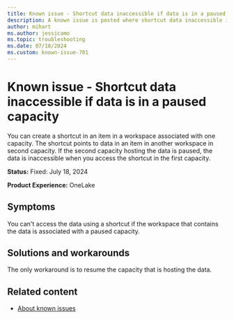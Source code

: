 ```yaml
---
title: Known issue - Shortcut data inaccessible if data is in a paused capacity
description: A known issue is posted where shortcut data inaccessible if data is in a paused capacity.
author: mihart
ms.author: jessicamo
ms.topic: troubleshooting  
ms.date: 07/18/2024
ms.custom: known-issue-701
---
```


# Known issue - Shortcut data inaccessible if data is in a paused capacity

You can create a shortcut in an item in a workspace associated with one capacity. The shortcut points to data in an item in another workspace in second capacity. If the second capacity hosting the data is paused, the data is inaccessible when you access the shortcut in the first capacity.

**Status:** Fixed: July 18, 2024

**Product Experience:** OneLake

## Symptoms

You can't access the data using a shortcut if the workspace that contains the data is associated with a paused capacity.

## Solutions and workarounds

The only workaround is to resume the capacity that is hosting the data.

## Related content

- [About known issues](https://support.fabric.microsoft.com/known-issues)
